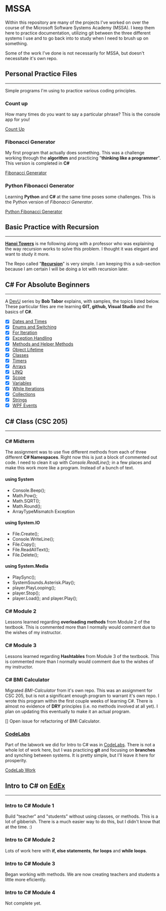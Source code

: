 # MSSA

Within this repository are many of the projects I've worked on over the course of the Microsoft Software Systems Academy (MSSA). I keep them here to practice documentation, utilizing git between the three different systems I use and to go back into to study when I need to brush up on something.

Some of the work I've done is not necessarily for MSSA, but doesn't necessitate it's own repo.

## Personal Practice Files

---------------

Simple programs I'm using to practice various coding principles.

### Count up

How many times do you want to say a particular phrase? This is the console app for you!

[Count Up](https://github.com/stamarty/MSSA/tree/master/PersonalPractice/CountUp)

### Fibonacci Generator

My first program that actually does something. This was a challenge working through the **algorithm** and practicing "**thinking like a programmer**". This version is completed in **C#**

[Fibonacci Generator](https://github.com/stamarty/MSSA/tree/master/PersonalPractice/FibonacciGenerator)

### Python Fibonacci Generator

Learning **Python** and **C#** at the same time poses some challenges. This is the Python version of *Fibonacci Generator*.

[Python Fibonacci Generator](https://github.com/stamarty/MSSA/tree/master/PersonalPractice/PythonFibonacciGenerator)

## Basic Practice with Recursion

---------------

**[Hanoi Towers](https://github.com/stamarty/MSSA/tree/master/HanoiTowers)** is me following along with a professor who was explaining the way recursion works to solve this problem. I thought it was elegant and want to study it more.

The Repo called "**[Recursion](https://github.com/stamarty/MSSA/tree/master/Recursion)**" is very simple. I am keeping this a sub-section because I am certain I will be doing a lot with recursion later.

## C# For Absolute Beginners

---------------

A [DevU](https://channel9.msdn.com/Series/CSharp-Fundamentals-for-Absolute-Beginners?l=Lvld4EQIC_2706218949) series by **Bob Tabor** explains, with samples, the topics listed below. These particular files are me learning **GIT, github, Visual Studio** and the basics of **C#**.

- [X] [Dates and Times](https://github.com/stamarty/MSSA/tree/master/BobTabor/DatesAndTimes)
- [X] [Enums and Switching](https://github.com/stamarty/MSSA/tree/master/BobTabor/EnumsAndSwitch)
- [X] [For Iteration](https://github.com/stamarty/MSSA/tree/master/BobTabor/ForIteration)
- [X] [Exception Handling](https://github.com/stamarty/MSSA/tree/master/BobTabor/HandlingExceptions)
- [X] [Methods and Helper Methods](https://github.com/stamarty/MSSA/tree/master/BobTabor/HelperMethods)
- [X] [Object Lifetime](https://github.com/stamarty/MSSA/tree/master/BobTabor/ObjectLifetime)
- [X] [Classes](https://github.com/stamarty/MSSA/tree/master/BobTabor/SimpleClasses)
- [X] [Timers](https://github.com/stamarty/MSSA/tree/master/BobTabor/TimerExample)
- [X] [Arrays](https://github.com/stamarty/MSSA/tree/master/BobTabor/UnderstandingArrays)
- [X] [LINQ](https://github.com/stamarty/MSSA/tree/master/BobTabor/UnderstandingLINQ)
- [X] [Scope](https://github.com/stamarty/MSSA/tree/master/BobTabor/UnderstandingScope)
- [X] [Variables](https://github.com/stamarty/MSSA/tree/master/BobTabor/Variables)
- [X] [While Iterations](https://github.com/stamarty/MSSA/tree/master/BobTabor/WhileIteration)
- [X] [Collections](https://github.com/stamarty/MSSA/tree/master/BobTabor/WorkingWithCollections)
- [X] [Strings](https://github.com/stamarty/MSSA/tree/master/BobTabor/WorkingWithStrings)
- [X] [WPF Events](https://github.com/stamarty/MSSA/tree/master/BobTabor/WpfEvents)

## C# Class (CSC 205)

---------------

### C# Midterm

The assignment was to use five different methods from each of three different **C# Namespaces**. Right now this is just a block of commented out code. I need to clean it up with *Console.ReadLine();* in a few places and make this work more like a program. Instead of a bunch of text.

#### using System

- Console.Beep();
- Math.Pow();
- Math.SQRT();
- Math.Round();
- ArrayTypeMismatch Exception

#### using System.IO

- File.Create();
- Console.WriteLine();
- File.Copy();
- File.ReadAllText();
- File.Delete();

#### using System.Media

- PlaySync();
- SystemSounds.Asterisk.Play();
- player.PlayLooping();
- player.Stop();
- player.Load(); and player.Play();

### C# Module 2

Lessons learned regarding **overloading methods** from Module 2 of the textbook. This is commented more than I normally would comment due to the wishes of my instructor.  

### C# Module 3

Lessons learned regarding **Hashtables** from Module 3 of the textbook. This is commented more than I normally would comment due to the wishes of my instructor.

### C# BMI Calculator

Migrated *BMI-Calculator* from it's own repo. This was an assignment for CSC 205, but is not a significant enough program to warrant it's own repo. I wrote this program within the first couple weeks of learning C#. There is almost no evidence of **DRY** principles (i.e. no methods involved at all yet). I plan on updating this eventually to make it an actual program.

[] Open issue for refactoring of BMI Calculator.

### [CodeLabs](https://codelab4.turingscraft.com/)

Part of the labwork we did for Intro to C# was in [CodeLabs](https://codelab4.turingscraft.com/). There is not a whole lot of work here, but I was practicing **git** and focusing on **branches** and synching between systems. It is pretty simple, but I'll leave it here for prosperity.

[CodeLab Work](https://github.com/stamarty/MSSA/tree/master/CodeLab)

## Intro to C# on [EdEx](https://miledu.microsoft.com/login?next=/mssainfo)

---------------

### Intro to C# Module 1

Build "teacher" and "students" without using classes, or methods. This is a lot of gibberish. There is a much easier way to do this, but I didn't know that at the time. :)

### Intro to C# Module 2

Lots of work here with **if, else statements**, **for loops** and **while loops**.

### Intro to C# Module 3

Began working with methods. We are now creating teachers and students a little more eficiently.

### Intro to C# Module 4

Not complete yet.
